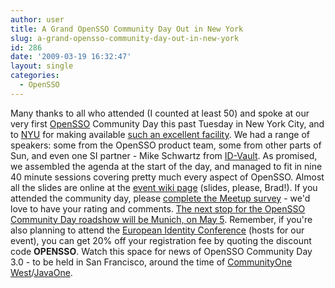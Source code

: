 ```yaml
---
author: user
title: A Grand OpenSSO Community Day Out in New York
slug: a-grand-opensso-community-day-out-in-new-york
id: 286
date: '2009-03-19 16:32:47'
layout: single
categories:
  - OpenSSO
---
```


Many thanks to all who attended (I counted at least 50) and spoke at our very first [OpenSSO](http://opensso.org/) Community Day this past Tuesday in New York City, and to [NYU](http://www.nyu.edu/) for making available [such an excellent facility](http://www.nyu.edu/kimmel.center/). We had a range of speakers: some from the OpenSSO product team, some from other parts of Sun, and even one SI partner - Mike Schwartz from [ID-Vault](http://www.id-vault.us/). As promised, we assembled the agenda at the start of the day, and managed to fit in nine 40 minute sessions covering pretty much every aspect of OpenSSO. Almost all the slides are online at the [event wiki page](http://wikis.sun.com/display/OpenSSO/OpenSSO+Community+Day+-+NYC+-+March+17+2009) (slides, please, Brad!). If you attended the community day, please [complete the Meetup survey](http://www.meetup.com/opensso/events/survey/?eventId=9588430) - we'd love to have your rating and comments. [The next stop for the OpenSSO Community Day roadshow will be Munich, on May 5](opensso-community-day-2-0-munich-may-5-2009). Remember, if you're also planning to attend the [European Identity Conference](https://www.id-conf.com/eic2009) (hosts for our event), you can get 20% off your registration fee by quoting the discount code **OPENSSO**. Watch this space for news of OpenSSO Community Day 3.0 - to be held in San Francisco, around the time of [CommunityOne West](http://developers.sun.com/events/communityone/2009/west/)/[JavaOne](http://java.sun.com/javaone/).